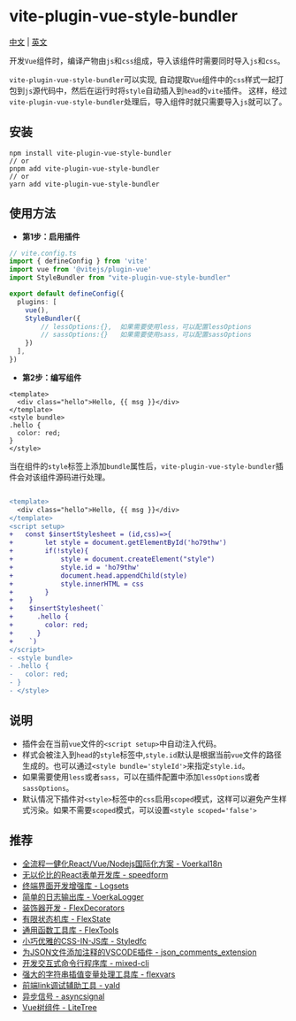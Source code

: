 # vite-plugin-vue-style-bundler

[中文](./readme_CN.md) | [英文](./readme.md)

开发`Vue`组件时，编译产物由`js`和`css`组成，导入该组件时需要同时导入`js`和`css`。

`vite-plugin-vue-style-bundler`可以实现, 自动提取`Vue`组件中的`css`样式一起打包到`js`源代码中，然后在运行时将`style`自动插入到`head`的`vite`插件。
这样，经过`vite-plugin-vue-style-bundler`处理后，导入组件时就只需要导入`js`就可以了。


## 安装

```shell
npm install vite-plugin-vue-style-bundler
// or
pnpm add vite-plugin-vue-style-bundler
// or 
yarn add vite-plugin-vue-style-bundler
```

## 使用方法

- **第1步：启用插件**

```ts
// vite.config.ts
import { defineConfig } from 'vite'
import vue from '@vitejs/plugin-vue' 
import StyleBundler from "vite-plugin-vue-style-bundler"

export default defineConfig({
  plugins: [    
    vue(),
    StyleBundler({    
        // lessOptions:{},  如果需要使用less，可以配置lessOptions
        // sassOptions:{}   如果需要使用sass，可以配置sassOptions
    }) 
  ],
})


```
- **第2步：编写组件**

```vue
<template>
  <div class="hello">Hello, {{ msg }}</div>
</template>
<style bundle>
.hello {
  color: red;
}
</style>
```

当在组件的`style`标签上添加`bundle`属性后，`vite-plugin-vue-style-bundler`插件会对该组件源码进行处理。

```diff

<template>
  <div class="hello">Hello, {{ msg }}</div>
</template>
<script setup>
+   const $insertStylesheet = (id,css)=>{
+        let style = document.getElementById('ho79thw')
+        if(!style){
+            style = document.createElement("style")
+            style.id = 'ho79thw'
+            document.head.appendChild(style)            
+            style.innerHTML = css
+        }
+    }
+    $insertStylesheet(`
+      .hello {
+        color: red;
+      }
+    `)
</script>
- <style bundle>
- .hello {
-   color: red;
- }
- </style>
```


## 说明

- 插件会在当前`vue`文件的`<script setup>`中自动注入代码。
- 样式会被注入到`head`的`style`标签中,`style.id`默认是根据当前`vue`文件的路径生成的。也可以通过`<style bundle='styleId'>`来指定`style.id`。
- 如果需要使用`less`或者`sass`，可以在插件配置中添加`lessOptions`或者`sassOptions`。
- 默认情况下插件对`<style>`标签中的`css`启用`scoped`模式，这样可以避免产生样式污染。如果不需要`scoped`模式，可以设置`<style scoped='false'>`


## 推荐

- [全流程一健化React/Vue/Nodejs国际化方案 - VoerkaI18n](https://zhangfisher.github.io/voerka-i18n/)
- [无以伦比的React表单开发库 - speedform](https://zhangfisher.github.io/speed-form/)
- [终端界面开发增强库 - Logsets](https://zhangfisher.github.io/logsets/)
- [简单的日志输出库 - VoerkaLogger](https://zhangfisher.github.io/voerkalogger/)
- [装饰器开发 - FlexDecorators](https://zhangfisher.github.io/flex-decorators/)
- [有限状态机库 - FlexState](https://zhangfisher.github.io/flexstate/)
- [通用函数工具库 - FlexTools](https://zhangfisher.github.io/flex-tools/)
- [小巧优雅的CSS-IN-JS库 - Styledfc](https://zhangfisher.github.io/styledfc/)
- [为JSON文件添加注释的VSCODE插件 - json_comments_extension](https://github.com/zhangfisher/json_comments_extension)
- [开发交互式命令行程序库 - mixed-cli](https://github.com/zhangfisher/mixed-cli)
- [强大的字符串插值变量处理工具库 - flexvars](https://github.com/zhangfisher/flexvars)
- [前端link调试辅助工具 - yald](https://github.com/zhangfisher/yald)
- [异步信号 - asyncsignal](https://github.com/zhangfisher/asyncsignal)
- [Vue树组件 - LiteTree](https://github.com/zhangfisher/lite-tree)
